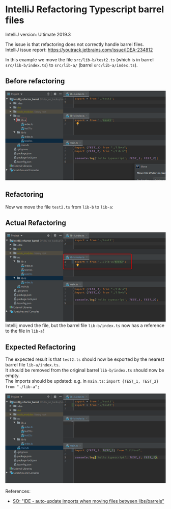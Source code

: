 # IntelliJ Refactoring Typescript barrel files 

IntelliJ version: Ultimate 2019.3

The issue is that refactoring does not correctly handle barrel files.  
IntelliJ issue report: https://youtrack.jetbrains.com/issue/IDEA-234812

In this example we move the file `src/lib-b/test2.ts` (which is in barrel `src/lib-b/index.ts`) to `src/lib-a/` (barrel `src/lib-a/index.ts`).

## Before refactoring
![start](./doc/start.png)

## Refactoring
Now we move the file `test2.ts` from `lib-b` to `lib-a`:

## Actual Refactoring
![actual](./doc/actual.png)
Intellij moved the file, but the barrel file `lib-b/index.ts` now has a reference to the file in `lib-a`!

## Expected Refactoring
The expected result is that `test2.ts` should now be exported by the nearest barrel file `lib-a/index.ts`.  
It should be removed from the original barrel `lib-b/index.ts` should now be empty.  
The imports should be updated: e.g. in `main.ts`: `import {TEST_1, TEST_2} from "./lib-a";`

![expected](./doc/expected.png)


References:  
* [SO: "IDE - auto-update imports when moving files between libs/barrels"](
https://stackoverflow.com/questions/61556751/ide-auto-update-imports-when-moving-files-between-libs-barrels)
